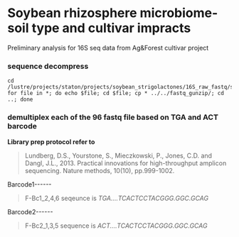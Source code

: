 # Soybean rhizosphere microbiome-soil type and cultivar impracts
Preliminary analysis for 16S seq data from Ag&amp;Forest cultivar project 


### sequence decompress

```
cd /lustre/projects/staton/projects/soybean_strigolactones/16S_raw_fastq/soybean_strigolactone_16S_03_02_2017
for file in *; do echo $file; cd $file; cp * ../../fastq_gunzip/; cd ..; done

```
### demultiplex each of the 96 fastq file based on TGA and ACT barcode

**Library prep protocol refer to** 

>Lundberg, D.S., Yourstone, S., Mieczkowski, P., Jones, C.D. and Dangl, J.L., 2013. Practical innovations for high-throughput amplicon sequencing. Nature methods, 10(10), pp.999-1002.

Barcode1------
>F-Bc1_2,4,6 seqeunce is *TGA....TCACTCCTACGGG.GGC.GCAG*

Barcode2------
>F-Bc2_1,3,5 sequence is *ACT....TCACTCCTACGGG.GGC.GCAG*
